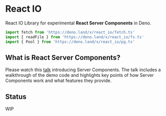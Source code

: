 # React IO
React IO Library for experimental **React Server Components** in Deno.

```ts
import fetch from 'https://deno.land/x/react_io/fetch.ts'
import { readFile } from 'https://deno.land/x/react_io/fs.ts'
import { Pool } from 'https://deno.land/x/react_io/pg.ts'
```

## What is React Server Components?

Please watch this [talk](https://reactjs.org/blog/2020/12/21/data-fetching-with-react-server-components.html) introducing Server Components. The talk includes a walkthrough of the demo code and highlights key points of how Server Components work and what features they provide.

## Status

WIP
